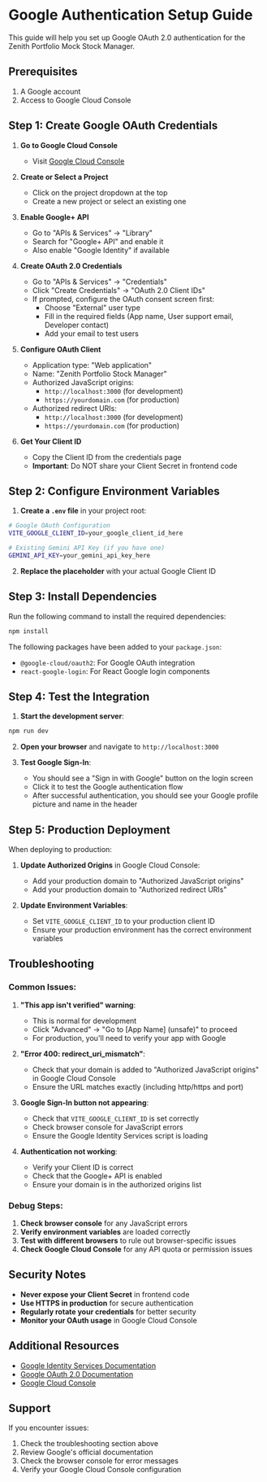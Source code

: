 # Google Authentication Setup Guide

This guide will help you set up Google OAuth 2.0 authentication for the Zenith Portfolio Mock Stock Manager.

## Prerequisites

1. A Google account
2. Access to Google Cloud Console

## Step 1: Create Google OAuth Credentials

1. **Go to Google Cloud Console**
   - Visit [Google Cloud Console](https://console.cloud.google.com/)

2. **Create or Select a Project**
   - Click on the project dropdown at the top
   - Create a new project or select an existing one

3. **Enable Google+ API**
   - Go to "APIs & Services" → "Library"
   - Search for "Google+ API" and enable it
   - Also enable "Google Identity" if available

4. **Create OAuth 2.0 Credentials**
   - Go to "APIs & Services" → "Credentials"
   - Click "Create Credentials" → "OAuth 2.0 Client IDs"
   - If prompted, configure the OAuth consent screen first:
     - Choose "External" user type
     - Fill in the required fields (App name, User support email, Developer contact)
     - Add your email to test users

5. **Configure OAuth Client**
   - Application type: "Web application"
   - Name: "Zenith Portfolio Stock Manager"
   - Authorized JavaScript origins:
     - `http://localhost:3000` (for development)
     - `https://yourdomain.com` (for production)
   - Authorized redirect URIs:
     - `http://localhost:3000` (for development)
     - `https://yourdomain.com` (for production)

6. **Get Your Client ID**
   - Copy the Client ID from the credentials page
   - **Important**: Do NOT share your Client Secret in frontend code

## Step 2: Configure Environment Variables

1. **Create a `.env` file** in your project root:
```bash
# Google OAuth Configuration
VITE_GOOGLE_CLIENT_ID=your_google_client_id_here

# Existing Gemini API Key (if you have one)
GEMINI_API_KEY=your_gemini_api_key_here
```

2. **Replace the placeholder** with your actual Google Client ID

## Step 3: Install Dependencies

Run the following command to install the required dependencies:

```bash
npm install
```

The following packages have been added to your `package.json`:
- `@google-cloud/oauth2`: For Google OAuth integration
- `react-google-login`: For React Google login components

## Step 4: Test the Integration

1. **Start the development server**:
```bash
npm run dev
```

2. **Open your browser** and navigate to `http://localhost:3000`

3. **Test Google Sign-In**:
   - You should see a "Sign in with Google" button on the login screen
   - Click it to test the Google authentication flow
   - After successful authentication, you should see your Google profile picture and name in the header

## Step 5: Production Deployment

When deploying to production:

1. **Update Authorized Origins** in Google Cloud Console:
   - Add your production domain to "Authorized JavaScript origins"
   - Add your production domain to "Authorized redirect URIs"

2. **Update Environment Variables**:
   - Set `VITE_GOOGLE_CLIENT_ID` to your production client ID
   - Ensure your production environment has the correct environment variables

## Troubleshooting

### Common Issues:

1. **"This app isn't verified" warning**:
   - This is normal for development
   - Click "Advanced" → "Go to [App Name] (unsafe)" to proceed
   - For production, you'll need to verify your app with Google

2. **"Error 400: redirect_uri_mismatch"**:
   - Check that your domain is added to "Authorized JavaScript origins" in Google Cloud Console
   - Ensure the URL matches exactly (including http/https and port)

3. **Google Sign-In button not appearing**:
   - Check that `VITE_GOOGLE_CLIENT_ID` is set correctly
   - Check browser console for JavaScript errors
   - Ensure the Google Identity Services script is loading

4. **Authentication not working**:
   - Verify your Client ID is correct
   - Check that the Google+ API is enabled
   - Ensure your domain is in the authorized origins list

### Debug Steps:

1. **Check browser console** for any JavaScript errors
2. **Verify environment variables** are loaded correctly
3. **Test with different browsers** to rule out browser-specific issues
4. **Check Google Cloud Console** for any API quota or permission issues

## Security Notes

- **Never expose your Client Secret** in frontend code
- **Use HTTPS in production** for secure authentication
- **Regularly rotate your credentials** for better security
- **Monitor your OAuth usage** in Google Cloud Console

## Additional Resources

- [Google Identity Services Documentation](https://developers.google.com/identity/gsi/web)
- [Google OAuth 2.0 Documentation](https://developers.google.com/identity/protocols/oauth2)
- [Google Cloud Console](https://console.cloud.google.com/)

## Support

If you encounter issues:
1. Check the troubleshooting section above
2. Review Google's official documentation
3. Check the browser console for error messages
4. Verify your Google Cloud Console configuration

